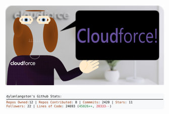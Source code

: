 <!-- 
Version 2.0.120
Built Mon Sep 23 2024 05:05:58 GMT+0000 (Coordinated Universal Time)
-->

<h1 align="center">
  <a href="https://github.com/dylanlangston/dylanlangston/tree/master/src" title="Click to View Source">
    <picture width="100%" alt="Dylan">
      <source media="(prefers-color-scheme: dark)" srcset="dylan-dark.svg?version=2.0.120">
      <img src="dylan-light.svg?version=2.0.120" alt="Dylan">
    </picture>
  </a>
</h1>

<div align="center">
  <picture width="100%" alt="Profile Info and Stats">
    <source media="(prefers-color-scheme: dark)" srcset="stats-dark.svg?version=2.0.120">
    <img src="stats-light.svg?version=2.0.120" alt="Profile Info and Stats">
  </picture>
</div>
